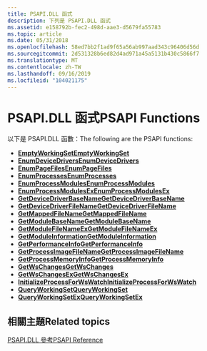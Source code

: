 ```yaml
---
title: PSAPI.DLL 函式
description: 下列是 PSAPI.DLL 函式
ms.assetid: e158792b-fec2-498d-aae3-d5679fa55783
ms.topic: article
ms.date: 05/31/2018
ms.openlocfilehash: 58ed7bb2f1ad9f65a56ab997aad343c96406d56d
ms.sourcegitcommit: 2d531328b6ed82d4ad971a45a5131b430c5866f7
ms.translationtype: MT
ms.contentlocale: zh-TW
ms.lasthandoff: 09/16/2019
ms.locfileid: "104021175"
---
```

# <a name="psapi-functions"></a><span data-ttu-id="63bfe-103">PSAPI.DLL 函式</span><span class="sxs-lookup"><span data-stu-id="63bfe-103">PSAPI Functions</span></span>

<span data-ttu-id="63bfe-104">以下是 PSAPI.DLL 函數：</span><span class="sxs-lookup"><span data-stu-id="63bfe-104">The following are the PSAPI functions:</span></span>

-   [<span data-ttu-id="63bfe-105">**EmptyWorkingSet**</span><span class="sxs-lookup"><span data-stu-id="63bfe-105">**EmptyWorkingSet**</span></span>](/windows/desktop/api/Psapi/nf-psapi-emptyworkingset)
-   [<span data-ttu-id="63bfe-106">**EnumDeviceDrivers**</span><span class="sxs-lookup"><span data-stu-id="63bfe-106">**EnumDeviceDrivers**</span></span>](/windows/desktop/api/Psapi/nf-psapi-enumdevicedrivers)
-   [<span data-ttu-id="63bfe-107">**EnumPageFiles**</span><span class="sxs-lookup"><span data-stu-id="63bfe-107">**EnumPageFiles**</span></span>](/windows/desktop/api/Psapi/nf-psapi-enumpagefilesa)
-   [<span data-ttu-id="63bfe-108">**EnumProcesses**</span><span class="sxs-lookup"><span data-stu-id="63bfe-108">**EnumProcesses**</span></span>](/windows/desktop/api/Psapi/nf-psapi-enumprocesses)
-   [<span data-ttu-id="63bfe-109">**EnumProcessModules**</span><span class="sxs-lookup"><span data-stu-id="63bfe-109">**EnumProcessModules**</span></span>](/windows/desktop/api/Psapi/nf-psapi-enumprocessmodules)
-   [<span data-ttu-id="63bfe-110">**EnumProcessModulesEx**</span><span class="sxs-lookup"><span data-stu-id="63bfe-110">**EnumProcessModulesEx**</span></span>](/windows/desktop/api/Psapi/nf-psapi-enumprocessmodulesex)
-   [<span data-ttu-id="63bfe-111">**GetDeviceDriverBaseName**</span><span class="sxs-lookup"><span data-stu-id="63bfe-111">**GetDeviceDriverBaseName**</span></span>](/windows/desktop/api/Psapi/nf-psapi-getdevicedriverbasenamea)
-   [<span data-ttu-id="63bfe-112">**GetDeviceDriverFileName**</span><span class="sxs-lookup"><span data-stu-id="63bfe-112">**GetDeviceDriverFileName**</span></span>](/windows/desktop/api/Psapi/nf-psapi-getdevicedriverfilenamea)
-   [<span data-ttu-id="63bfe-113">**GetMappedFileName**</span><span class="sxs-lookup"><span data-stu-id="63bfe-113">**GetMappedFileName**</span></span>](/windows/desktop/api/Psapi/nf-psapi-getmappedfilenamea)
-   [<span data-ttu-id="63bfe-114">**GetModuleBaseName**</span><span class="sxs-lookup"><span data-stu-id="63bfe-114">**GetModuleBaseName**</span></span>](/windows/desktop/api/Psapi/nf-psapi-getmodulebasenamea)
-   [<span data-ttu-id="63bfe-115">**GetModuleFileNameEx**</span><span class="sxs-lookup"><span data-stu-id="63bfe-115">**GetModuleFileNameEx**</span></span>](/windows/desktop/api/Psapi/nf-psapi-getmodulefilenameexa)
-   [<span data-ttu-id="63bfe-116">**GetModuleInformation**</span><span class="sxs-lookup"><span data-stu-id="63bfe-116">**GetModuleInformation**</span></span>](/windows/desktop/api/Psapi/nf-psapi-getmoduleinformation)
-   [<span data-ttu-id="63bfe-117">**GetPerformanceInfo**</span><span class="sxs-lookup"><span data-stu-id="63bfe-117">**GetPerformanceInfo**</span></span>](/windows/desktop/api/Psapi/nf-psapi-getperformanceinfo)
-   [<span data-ttu-id="63bfe-118">**GetProcessImageFileName**</span><span class="sxs-lookup"><span data-stu-id="63bfe-118">**GetProcessImageFileName**</span></span>](/windows/desktop/api/Psapi/nf-psapi-getprocessimagefilenamea)
-   [<span data-ttu-id="63bfe-119">**GetProcessMemoryInfo**</span><span class="sxs-lookup"><span data-stu-id="63bfe-119">**GetProcessMemoryInfo**</span></span>](/windows/desktop/api/Psapi/nf-psapi-getprocessmemoryinfo)
-   [<span data-ttu-id="63bfe-120">**GetWsChanges**</span><span class="sxs-lookup"><span data-stu-id="63bfe-120">**GetWsChanges**</span></span>](/windows/desktop/api/Psapi/nf-psapi-getwschanges)
-   [<span data-ttu-id="63bfe-121">**GetWsChangesEx**</span><span class="sxs-lookup"><span data-stu-id="63bfe-121">**GetWsChangesEx**</span></span>](/windows/desktop/api/Psapi/nf-psapi-getwschangesex)
-   [<span data-ttu-id="63bfe-122">**InitializeProcessForWsWatch**</span><span class="sxs-lookup"><span data-stu-id="63bfe-122">**InitializeProcessForWsWatch**</span></span>](/windows/desktop/api/Psapi/nf-psapi-initializeprocessforwswatch)
-   [<span data-ttu-id="63bfe-123">**QueryWorkingSet**</span><span class="sxs-lookup"><span data-stu-id="63bfe-123">**QueryWorkingSet**</span></span>](/windows/desktop/api/Psapi/nf-psapi-queryworkingset)
-   [<span data-ttu-id="63bfe-124">**QueryWorkingSetEx**</span><span class="sxs-lookup"><span data-stu-id="63bfe-124">**QueryWorkingSetEx**</span></span>](/windows/desktop/api/Psapi/nf-psapi-queryworkingsetex)

## <a name="related-topics"></a><span data-ttu-id="63bfe-125">相關主題</span><span class="sxs-lookup"><span data-stu-id="63bfe-125">Related topics</span></span>

<dl> <dt>

[<span data-ttu-id="63bfe-126">PSAPI.DLL 參考</span><span class="sxs-lookup"><span data-stu-id="63bfe-126">PSAPI Reference</span></span>](psapi-reference.md)
</dt> </dl>

 

 




